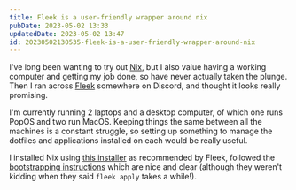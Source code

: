 ```yaml
---
title: Fleek is a user-friendly wrapper around nix
pubDate: 2023-05-02 13:33
updatedDate: 2023-05-02 13:47
id: 20230502130535-fleek-is-a-user-friendly-wrapper-around-nix
---
```


I've long been wanting to try out [Nix](https://nixos.org/), but I also value having a working computer and getting my job done, so have never actually taken the plunge. Then I ran across [Fleek](https://getfleek.dev/) somewhere on Discord, and thought it looks really promising.

I'm currently running 2 laptops and a desktop computer, of which one runs PopOS and two run MacOS. Keeping things the same between all the machines is a constant struggle, so setting up something to manage the dotfiles and applications installed on each would be really useful. 

I installed Nix using [this installer](https://zero-to-nix.com/concepts/nix-installer) as recommended by Fleek, followed the [bootstrapping instructions](https://getfleek.dev/docs/installation) which are nice and clear (although they weren't kidding when they said `fleek apply` takes a while!).